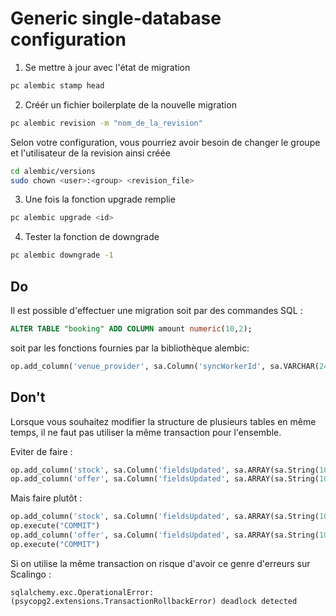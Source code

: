 # Generic single-database configuration

1. Se mettre à jour avec l'état de migration

```bash
pc alembic stamp head
```

2. Créér un fichier boilerplate de la nouvelle migration

```bash
pc alembic revision -m "nom_de_la_revision"
```

Selon votre configuration, vous pourriez avoir besoin de changer le groupe et l'utilisateur de la revision ainsi créée
```bash
cd alembic/versions
sudo chown <user>:<group> <revision_file>
```

3. Une fois la fonction upgrade remplie

```bash
pc alembic upgrade <id>
```

4. Tester la fonction de downgrade

```bash
pc alembic downgrade -1
```

## Do

Il est possible d'effectuer une migration soit par des commandes SQL :

```SQL
ALTER TABLE "booking" ADD COLUMN amount numeric(10,2);
```

soit par les fonctions fournies par la bibliothèque alembic:


```python
op.add_column('venue_provider', sa.Column('syncWorkerId', sa.VARCHAR(24), nullable=True))
```

## Don't

Lorsque vous souhaitez modifier la structure de plusieurs tables en même temps,
il ne faut pas utiliser la même transaction pour l'ensemble.

Eviter de faire :

```python
op.add_column('stock', sa.Column('fieldsUpdated', sa.ARRAY(sa.String(100)), nullable=False, server_default="{}"))
op.add_column('offer', sa.Column('fieldsUpdated', sa.ARRAY(sa.String(100)), nullable=False, server_default="{}"))
```

Mais faire plutôt :

```python
op.add_column('stock', sa.Column('fieldsUpdated', sa.ARRAY(sa.String(100)), nullable=False, server_default="{}"))
op.execute("COMMIT")
op.add_column('offer', sa.Column('fieldsUpdated', sa.ARRAY(sa.String(100)), nullable=False, server_default="{}"))
op.execute("COMMIT")
```

Si on utilise la même transaction on risque d'avoir ce genre d'erreurs sur Scalingo :
```
sqlalchemy.exc.OperationalError: (psycopg2.extensions.TransactionRollbackError) deadlock detected
```
